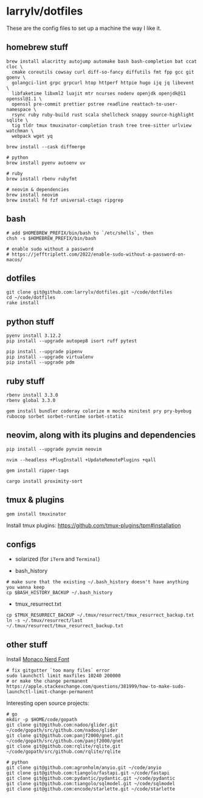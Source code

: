# larrylv/dotfiles

These are the config files to set up a machine the way I like it.

## homebrew stuff

```
brew install alacritty autojump automake bash bash-completion bat ccat cloc \
  cmake coreutils cowsay curl diff-so-fancy diffutils fmt fpp gcc git goenv \
  golangci-lint grpc grpcurl htop httperf httpie hugo ijq jq libevent \
  libfaketime libxml2 luajit mtr ncurses nodenv openjdk openjdk@11 openssl@1.1 \
  openssl pre-commit prettier pstree readline reattach-to-user-namespace \
  rsync ruby ruby-build rust scala shellcheck snappy source-highlight sqlite \
  tig tldr tmux tmuxinator-completion trash tree tree-sitter urlview watchman \
  webpack wget yq

brew install --cask diffmerge

# python
brew install pyenv autoenv uv

# ruby
brew install rbenv rubyfmt

# neovim & dependencies
brew install neovim
brew install fd fzf universal-ctags ripgrep
```

## bash

```
# add $HOMEBREW_PREFIX/bin/bash to `/etc/shells`, then
chsh -s $HOMEBREW_PREFIX/bin/bash

# enable sudo without a password
# https://jefftriplett.com/2022/enable-sudo-without-a-password-on-macos/
```

## dotfiles

```
git clone git@github.com:larrylv/dotfiles.git ~/code/dotfiles
cd ~/code/dotfiles
rake install
```

## python stuff

```
pyenv install 3.12.2
pip install --upgrade autopep8 isort ruff pytest

pip install --upgrade pipenv
pip install --upgrade virtualenv
pip install --upgrade pdm
```

## ruby stuff

```
rbenv install 3.3.0
rbenv global 3.3.0

gem install bundler coderay colorize m mocha minitest pry pry-byebug rubocop sorbet sorbet-runtime sorbet-static
```

## neovim, along with its plugins and dependencies

```
pip install --upgrade pynvim neovim

nvim --headless +PlugInstall +UpdateRemotePlugins +qall

gem install ripper-tags

cargo install proximity-sort
```

## tmux & plugins

```
gem install tmuxinator
```

Install tmux plugins: https://github.com/tmux-plugins/tpm#installation

## configs

* solarized (for `iTerm` and `Terminal`)

* bash_history
```
# make sure that the existing ~/.bash_history doesn't have anything you wanna keep
cp $BASH_HISTORY_BACKUP ~/.bash_history
```

* tmux_resurrect.txt
```
cp $TMUX_RESURRECT_BACKUP ~/.tmux/resurrect/tmux_resurrect_backup.txt
ln -s ~/.tmux/resurrect/last ~/.tmux/resurrect/tmux_resurrect_backup.txt
```

## other stuff

Install [Monaco Nerd Font](https://github.com/larrylv/monaco-nerd-font/blob/main/Monaco%20Nerd%20Font%20Complete.otf)

```
# fix gitgutter `too many files` error
sudo launchctl limit maxfiles 10240 200000
# or make the change permanent
https://apple.stackexchange.com/questions/381999/how-to-make-sudo-launchctl-limit-change-permanent
```

Interesting open source projects:
```
# go
mkdir -p $HOME/code/gopath
git clone git@github.com:nadoo/glider.git ~/code/gopath/src/github.com/nadoo/glider
git clone git@github.com:panjf2000/gnet.git ~/code/gopath/src/github.com/panjf2000/gnet
git clone git@github.com:rqlite/rqlite.git ~/code/gopath/src/github.com/rqlite/rqlite

# python
git clone git@github.com:agronholm/anyio.git ~/code/anyio
git clone git@github.com:tiangolo/fastapi.git ~/code/fastapi
git clone git@github.com:pydantic/pydantic.git ~/code/pydantic
git clone git@github.com:tiangolo/sqlmodel.git ~/code/sqlmodel
git clone git@github.com:encode/starlette.git ~/code/starlette
```
